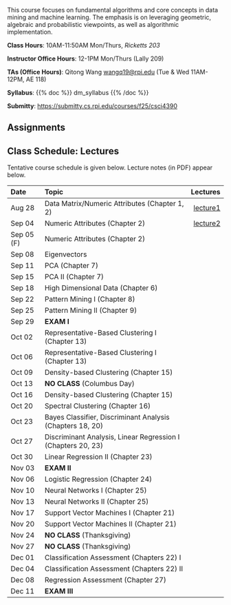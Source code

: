 <!--
.. title: CSCI4390-6390 Data Mining
.. slug: datamining
.. date: 2025-08-13 09:00:31 UTC-04:00
.. tags:
.. category:
.. link:
.. description:
.. has_math: True
.. type: text
-->

This course focuses on fundamental algorithms and core concepts in data
mining and machine learning. The emphasis is on leveraging geometric,
algebraic and probabilistic viewpoints, as well as algorithmic implementation.

**Class Hours**: 10AM-11:50AM Mon/Thurs, _Ricketts 203_

**Instructor Office Hours**: 12-1PM Mon/Thurs (Lally 209)

**TAs (Office Hours)**: Qitong Wang <wangq19@rpi.edu> (Tue & Wed 11AM-12PM, AE 118)

**Syllabus**: {{% doc %}} dm_syllabus {{% /doc %}}

**Submitty**: <https://submitty.cs.rpi.edu/courses/f25/csci4390>

## Assignments

## Class Schedule: Lectures

Tentative course schedule is given below. Lecture notes (in PDF) appear
below.

| Date       | Topic                                                        |                                                               Lectures |
| :--------- | :----------------------------------------------------------- | ---------------------------------------------------------------------: |
| Aug 28     | Data Matrix/Numeric Attributes (Chapter 1, 2)                | [lecture1](http://www.cs.rpi.edu/~zaki/DMCOURSE/lectures/lecture1.pdf) |
| Sep 04     | Numeric Attributes (Chapter 2)                               | [lecture2](http://www.cs.rpi.edu/~zaki/DMCOURSE/lectures/lecture2.pdf) |
| Sep 05 (F) | Numeric Attributes (Chapter 2)                               |                                                                        |
| Sep 08     | Eigenvectors                                                 |                                                                        |
| Sep 11     | PCA (Chapter 7)                                              |                                                                        |
| Sep 15     | PCA II (Chapter 7)                                           |                                                                        |
| Sep 18     | High Dimensional Data (Chapter 6)                            |                                                                        |
| Sep 22     | Pattern Mining I (Chapter 8)                                 |                                                                        |
| Sep 25     | Pattern Mining II (Chapter 9)                                |                                                                        |
| Sep 29     | **EXAM I**                                                   |                                                                        |
| Oct 02     | Representative-Based Clustering I (Chapter 13)               |                                                                        |
| Oct 06     | Representative-Based Clustering I (Chapter 13)               |                                                                        |
| Oct 09     | Density-based Clustering (Chapter 15)                        |                                                                        |
| Oct 13     | **NO CLASS** (Columbus Day)                                  |                                                                        |
| Oct 16     | Density-based Clustering (Chapter 15)                        |                                                                        |
| Oct 20     | Spectral Clustering (Chapter 16)                             |                                                                        |
| Oct 23     | Bayes Classifier, Discriminant Analysis (Chapters 18, 20)    |                                                                        |
| Oct 27     | Discriminant Analysis, Linear Regression I (Chapters 20, 23) |                                                                        |
| Oct 30     | Linear Regression II (Chapter 23)                            |                                                                        |
| Nov 03     | **EXAM II**                                                  |                                                                        |
| Nov 06     | Logistic Regression (Chapter 24)                             |                                                                        |
| Nov 10     | Neural Networks I (Chapter 25)                               |                                                                        |
| Nov 13     | Neural Networks II (Chapter 25)                              |                                                                        |
| Nov 17     | Support Vector Machines I (Chapter 21)                       |                                                                        |
| Nov 20     | Support Vector Machines II (Chapter 21)                      |                                                                        |
| Nov 24     | **NO CLASS** (Thanksgiving)                                  |                                                                        |
| Nov 27     | **NO CLASS** (Thanksgiving)                                  |                                                                        |
| Dec 01     | Classification Assessment (Chapters 22) I                    |                                                                        |
| Dec 04     | Classification Assessment (Chapters 22) II                   |                                                                        |
| Dec 08     | Regression Assessment (Chapter 27)                           |                                                                        |
| Dec 11     | **EXAM III**                                                 |                                                                        |
